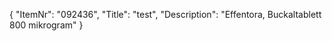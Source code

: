 {
  "ItemNr": "092436",
  "Title": "test",
  "Description": "Effentora, Buckaltablett 800 mikrogram"
}